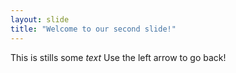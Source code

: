 ```yaml
---
layout: slide
title: "Welcome to our second slide!"
---
```

This is stills some *text*
Use the left arrow to go back!
